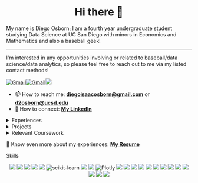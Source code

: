 <h1 align="center">Hi there 👋 </h1>
My name is Diego Osborn; I am a fourth year undergraduate student studying Data Science at UC San Diego with minors in Economics and Mathematics and also a baseball geek!

---

I'm interested in any opportunities involving or related to baseball/data science/data analytics, so please feel free to reach out to me via my listed contact methods!

<p align="left">
<a href="mailto:diegoisaacosborn@gmail.com"><img alt="Gmail" src="https://img.shields.io/badge/Gmail-D14836?style=for-the-badge&logo=gmail&logoColor=white"/></a><a 
<a href="mailto:d2osborn@ucsd.edu"><img alt="Gmail" src="https://img.shields.io/badge/Gmail-D14836?style=for-the-badge&logo=gmail&logoColor=white"/></a><a href="https://www.linkedin.com/in/diego-osborn"><img src="https://img.shields.io/badge/linkedin%20-%230077B5.svg?&style=for-the-badge&logo=linkedin&logoColor=white"/></a>
</p>

- 📫 How to reach me: **diegoisaacosborn@gmail.com** or **d2osborn@ucsd.edu**
- 👥 How to connect: **[My LinkedIn](https://www.linkedin.com/in/diego-osborn)**

<details>
<summary>Experiences </summary>
<!-- <br> -->
Currently, I am a Baseball Analytics Intern for UC San Diego Baseball.
<br><br>
My previous experiences include:
<ul>
  <li> a Data Analytics Intern for UC San Diego's Career Center</li>
  <li> a Baseball Analytics Intern for Palm Springs Power Baseball</li>
</ul>
</details>

<details>
<summary>Projects</summary>
<!-- <ul>
  <li> <a href="https://github.com/d2osborn/Power-Outages">Power Outages Analysis</a> </li>
</ul> -->
<!-- <ul>
  <li> <a href="https://github.com/d2osborn/Home-Price-Evaluator">Home Price Predictor</a> </li>
</ul> -->
<ul>
  <li> <a href="https://github.com/d2osborn/dsc106-finalproject">The Effect of Two Strikes on a Hitter's Swing</a> </li>
</ul>  
<ul>
  <li> <a href="https://github.com/d2osborn/SpotifyAnalysis">Spotify Popularity Analysis</a> </li>
</ul>
<ul>
  <li> <a href="https://github.com/d2osborn/PSCLSummerProject">PSCL Summer Project</a> </li>
</ul>
</details>

<details>
<summary>Relevant Coursework </summary>
<ul>
  <li> Statistical Modeling and Inference </li>
  <li> Machine Learning and Probabilistic Methods </li>
  <li> Optimization Methods and Linear Algebra </li>
  <li> Data Management and Scalable Systems </li>
</ul>
</details>

📄 Know even more about my experiences: **[My Resume](https://drive.google.com/file/d/10oRDHSc7E6KU6C7SwgRmMm82VAInH7NE/view?usp=sharing)**

Skills
<p align="center">
<img src="https://img.shields.io/badge/python%20-%2314354C.svg?&style=for-the-badge&logo=python&logoColor=white"/>
<img src="https://img.shields.io/badge/pandas%20-%23150458.svg?&style=for-the-badge&logo=pandas&logoColor=white"/>
<img src="https://img.shields.io/badge/numpy%20-%23013243.svg?&style=for-the-badge&logo=numpy&logoColor=white" />
<img src="https://img.shields.io/badge/PostgreSQL-%23336791.svg?&style=for-the-badge&logo=postgresql&logoColor=white"/>
<img src="https://img.shields.io/badge/SQLite-%2307405f.svg?&style=for-the-badge&logo=sqlite&logoColor=white"/>
<img alt="scikit-learn" src="https://img.shields.io/badge/sklearn-F7931E?style=for-the-badge&logo=scikit-learn&logoColor=white"/>
<img src="https://img.shields.io/badge/Matplotlib-%230A0C2D.svg?&style=for-the-badge&logo=matplotlib&logoColor=white"/>
<img src="https://img.shields.io/badge/Seaborn-%234A9E42.svg?&style=for-the-badge&logo=seaborn&logoColor=white"/>
<img alt="Plotly" src="https://img.shields.io/badge/Plotly-3775A9?style=for-the-badge&logo=plotly&logoColor=white"/>
<img src="https://img.shields.io/badge/Git-%23F05032.svg?&style=for-the-badge&logo=git&logoColor=white"/>
<img src="https://img.shields.io/badge/github%20-%23121011.svg?&style=for-the-badge&logo=github&logoColor=white"/>
<img src="https://img.shields.io/badge/Jupyter%20-%23F37626.svg?&style=for-the-badge&logo=Jupyter&logoColor=white"/>
<img src="https://img.shields.io/badge/SciPy-%230C55A5.svg?style=for-the-badge&logo=scipy&logoColor=%white">
<img src="https://img.shields.io/badge/r-%23276DC3.svg?style=for-the-badge&logo=r&logoColor=white"/>
<img src="https://img.shields.io/badge/Tableau-%230C63F2.svg?&style=for-the-badge&logo=tableau&logoColor=white"/>
<img src="https://img.shields.io/badge/Microsoft%20Power%20BI-%230A8E0A.svg?&style=for-the-badge&logo=power-bi&logoColor=white"/>
<img src="https://img.shields.io/badge/latex%20-%23008080.svg?&style=for-the-badge&logo=latex&logoColor=white"/>
<img src="https://img.shields.io/badge/Java-%23f7f7f7.svg?&style=for-the-badge&logo=java&logoColor=white"/>
<img src="https://img.shields.io/badge/html5%20-%23E34F26.svg?&style=for-the-badge&logo=html5&logoColor=white"/>
<img src="https://img.shields.io/badge/css3%20-%231572B6.svg?&style=for-the-badge&logo=css3&logoColor=white"/>
<img src="https://img.shields.io/badge/javascript-%23F7DF1E.svg?&style=for-the-badge&logo=javascript&logoColor=black"/>
<img src="https://img.shields.io/badge/d3.js-%23f9a03c.svg?&style=for-the-badge&logo=d3.js&logoColor=white"/>
</p>
